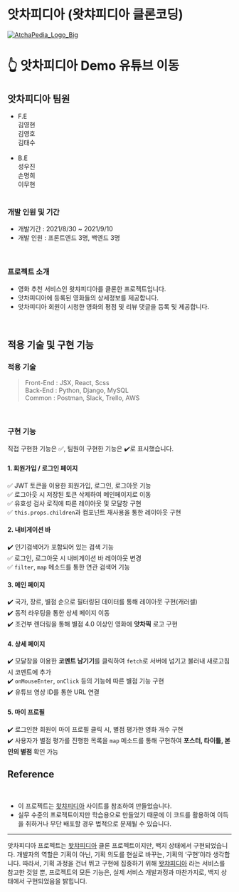 # 앗차피디아 (왓챠피디아 클론코딩)
<a href="https://www.youtube.com/watch?v=CBenPZkhncU&ab_channel=%EA%B9%80%EC%98%81%ED%98%B8">![AtchaPedia_Logo_Big](https://user-images.githubusercontent.com/79790476/132983431-8c559de4-d409-4d06-8eac-232b40f763a8.png)</a>

# 👆 앗차피디아 Demo 유튜브 이동

## 앗차피디아 팀원

- F.E<br>
  김영현<br>
  김영호<br>
  김태수<br>
  <br>
- B.E<br>
  성우진<br>
  손명희<br>
  이무현<br>
  <br>

### 개발 인원 및 기간

- 개발기간 : 2021/8/30 ~ 2021/9/10
- 개발 인원 : 프론트엔드 3명, 백엔드 3명

<br />

### 프로젝트 소개

- 영화 추천 서비스인 왓챠피디아를 클론한 프로젝트입니다.
- 앗차피디아에 등록된 영화들의 상세정보를 제공합니다.
- 앗차피디아 회원이 시청한 영화의 평점 및 리뷰 댓글을 등록 및 제공합니다.

<br />


## 적용 기술 및 구현 기능


### 적용 기술


> Front-End : JSX, React, Scss<br>
> Back-End : Python, Django, MySQL<br>
> Common : Postman, Slack, Trello, AWS

<br />

### 구현 기능

직접 구현한 기능은 ✅, 팀원이 구현한 기능은 ✔️로 표시했습니다. <br/>

#### 1. 회원가입 / 로그인 페이지

✅ JWT 토큰을 이용한 회원가입, 로그인, 로그아웃 기능 <br/>
✅ 로그아웃 시 저장된 토큰 삭제하여 메인페이지로 이동 <br/>
✅ 유효성 검사 로직에 따른 레이아웃 및 모달창 구현 <br/>
✅ `this.props.children`과 컴포넌트 재사용을 통한 레이아웃 구현 <br/>

#### 2. 내비게이션 바

✔️ 인기검색어가 포함되어 있는 검색 기능 <br/>
✅ 로그인, 로그아웃 시 내비게이션 바 레이아웃 변경 <br/>
✅ `filter`, `map` 메소드를 통한 연관 검색어 기능 <br/>

#### 3. 메인 페이지

✔️ 국가, 장르, 별점 순으로 필터링된 데이터를 통해 레이아웃 구현(캐러셀) <br/>
✔️ 동적 라우팅을 통한 상세 페이지 이동 <br/>
✔️ 조건부 렌더링을 통해 별점 4.0 이상인 영화에 **앗차픽** 로고 구현 <br/>

#### 4. 상세 페이지

✔️ 모달창을 이용한 **코멘트 남기기**를 클릭하여 `fetch`로 서버에 넘기고 불러내 새로고침 시 코멘트에 추가 <br/>
✔️ `onMouseEnter`, `onClick` 등의 기능에 따른 별점 기능 구현 <br/>
✔️ 유튜브 영상 ID를 통한 URL 연결 <br/>

#### 5. 마이 프로필

✔️ 로그인한 회원이 마이 프로필 클릭 시, 별점 평가한 영화 개수 구현 <br/>
✔️ 사용자가 별점 평가를 진행한 목록을 `map` 메소드를 통해 구현하여 **포스터, 타이틀, 본인의 별점** 확인 가능 <br/>

## Reference
<br/>

- 이 프로젝트는 [왓챠피디아](https://pedia.watcha.com/ko-KR) 사이트를 참조하여 만들었습니다.
- 실무 수준의 프로젝트이지만 학습용으로 만들었기 때문에 이 코드를 활용하여 이득을 취하거나 무단 배포할 경우 법적으로 문제될 수 있습니다.
<hr>
앗차피디아 프로젝트는 <a href="https://pedia.watcha.com/ko-KR">왓챠피디아<a/> 클론 프로젝트이지만, 백지 상태에서 구현되었습니다. 개발자의 역할은 기획이 아닌, 기획 의도를 현실로 바꾸는, 기획의 ‘구현’이라 생각합니다. 따라서, 기획 과정을 건너 뛰고 구현에 집중하기 위해 <a href="https://pedia.watcha.com/ko-KR">왓챠피디아<a/> 라는 서비스를 참고한 것일 뿐, 프로젝트의 모든 기능은, 실제 서비스 개발과정과 마찬가지로, 백지 상태에서 구현되었음을 밝힙니다.
